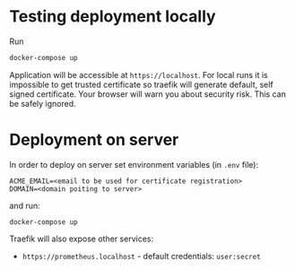 # Testing deployment locally

Run

``` bash
docker-compose up
```

Application will be accessible at `https://localhost`.
For local runs it is impossible to get trusted certificate so traefik will generate default, self signed certificate.
Your browser will warn you about security risk. This can be safely ignored.

# Deployment on server

In order to deploy on server set environment variables (in `.env` file):

```
ACME_EMAIL=<email to be used for certificate registration>
DOMAIN=<domain poiting to server>
```

and run:

```
docker-compose up
```

Traefik will also expose other services:

- `https://prometheus.localhost` - default credentials: `user:secret`
